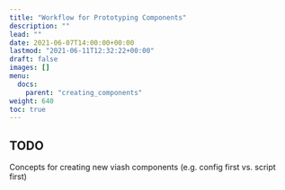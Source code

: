 ```yaml
---
title: "Workflow for Prototyping Components"
description: ""
lead: ""
date: 2021-06-07T14:00:00+00:00
lastmod: "2021-06-11T12:32:22+00:00"
draft: false
images: []
menu:
  docs:
    parent: "creating_components"
weight: 640
toc: true
---
```




## TODO

Concepts for creating new viash components (e.g. config first vs. script
first)
